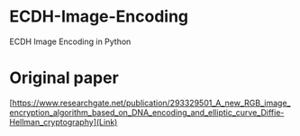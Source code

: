 # ECDH-Image-Encoding
ECDH Image Encoding in Python

# Original paper
[https://www.researchgate.net/publication/293329501_A_new_RGB_image_encryption_algorithm_based_on_DNA_encoding_and_elliptic_curve_Diffie-Hellman_cryptography](Link)